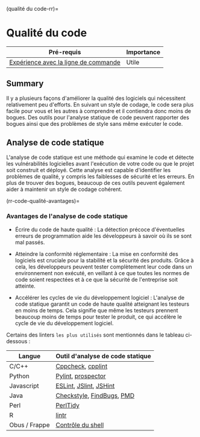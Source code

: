 (qualité du code-rr)=
# Qualité du code

| Pré-requis                                                                                        | Importance |
| ------------------------------------------------------------------------------------------------- | ---------- |
| [Expérience avec la ligne de commande](https://programminghistorian.org/en/lessons/intro-to-bash) | Utile      |

## Summary

Il y a plusieurs façons d'améliorer la qualité des logiciels qui nécessitent relativement peu d'efforts. En suivant un style de codage, le code sera plus facile pour vous et les autres à comprendre et il contiendra donc moins de bogues. Des outils pour l'analyse statique de code peuvent rapporter des bogues ainsi que des problèmes de style sans même exécuter le code.

## Analyse de code statique

L'analyse de code statique est une méthode qui examine le code et détecte les vulnérabilités logicielles avant l'exécution de votre code ou que le projet soit construit et déployé. Cette analyse est capable d'identifier les problèmes de qualité, y compris les faiblesses de sécurité et les erreurs. En plus de trouver des bogues, beaucoup de ces outils peuvent également aider à maintenir un style de codage cohérent.

(rr-code-qualité-avantages)=
### Avantages de l'analyse de code statique

- Écrire du code de haute qualité : La détection précoce d'éventuelles erreurs de programmation aide les développeurs à savoir où ils se sont mal passés.

- Atteindre la conformité réglementaire : La mise en conformité des logiciels est cruciale pour la stabilité et la sécurité des produits. Grâce à cela, les développeurs peuvent tester complètement leur code dans un environnement non exécuté, en veillant à ce que toutes les normes de code soient respectées et à ce que la sécurité de l'entreprise soit atteinte.

- Accélérer les cycles de vie du développement logiciel : L'analyse de code statique garantit un code de haute qualité atteignant les testeurs en moins de temps. Cela signifie que même les testeurs prennent beaucoup moins de temps pour tester le produit, ce qui accélère le cycle de vie du développement logiciel.

Certains des linters `les plus utilisés` sont mentionnés dans le tableau ci-dessous :

| Langue        | Outil d'analyse de code statique                                                                                             |
| ------------- | ---------------------------------------------------------------------------------------------------------------------------- |
| C/C++         | [Cppcheck](http://cppcheck.sourceforge.net/), [cpplint](https://github.com/cpplintcpplint)                                   |
| Python        | [Pylint](https://pypi.org/project/pylint/), [prospector](https://prospector.readthedocs.io)                                  |
| Javascript    | [ESLint](https://eslint.org/), [JSlint](https://jslint.com/), [JSHint](https://jshint.com/)                                  |
| Java          | [Checkstyle](https://checkstyle.sourceforge.io/), [FindBugs](http://findbugs.sourceforge.net), [PMD](https://pmd.github.io/) |
| Perl          | [PerlTidy](https://metacpan.org/pod/perltidy)                                                                                |
| R             | [lintr](https://github.com/jimhester/lintr)                                                                                  |
| Obus / Frappe | [Contrôle du shell](https://www.shellcheck.net)                                                                              |
